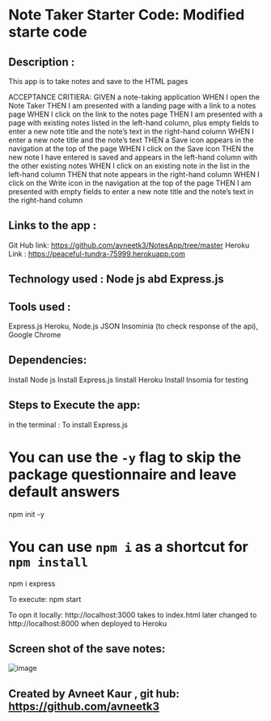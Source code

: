 # Note Taker Starter Code: Modified starte code 
## Description : 
This app is to take notes and save to the HTML pages

ACCEPTANCE CRITIERA:
GIVEN a note-taking application
WHEN I open the Note Taker
THEN I am presented with a landing page with a link to a notes page
WHEN I click on the link to the notes page
THEN I am presented with a page with existing notes listed in the left-hand column, plus empty fields to enter a new note title and the note’s text in the right-hand column
WHEN I enter a new note title and the note’s text
THEN a Save icon appears in the navigation at the top of the page
WHEN I click on the Save icon
THEN the new note I have entered is saved and appears in the left-hand column with the other existing notes
WHEN I click on an existing note in the list in the left-hand column
THEN that note appears in the right-hand column
WHEN I click on the Write icon in the navigation at the top of the page
THEN I am presented with empty fields to enter a new note title and the note’s text in the right-hand column

## Links to the app :
Git Hub link: https://github.com/avneetk3/NotesApp/tree/master
Heroku Link :   https://peaceful-tundra-75999.herokuapp.com

## Technology used : Node js abd Express.js 

## Tools used : 
Express.js
Heroku, Node.js
JSON
Insominia (to check response of the api), Google Chrome 

## Dependencies: 
Install Node js 
Install Express.js 
Iinstall Heroku
Install Insomia for testing 

## Steps to Execute the app: 
in the terminal :
To install Express.js 
# You can use the `-y` flag to skip the package questionnaire and leave default answers
npm init -y
# You can use `npm i` as a shortcut for `npm install`
npm i express

To execute:
npm start

To opn it locally: http://localhost:3000 takes to index.html later changed to http://localhost:8000 when deployed to Heroku

## Screen shot of the save notes:
![image](https://user-images.githubusercontent.com/92407474/148666388-fdfdce39-bfcb-4347-a4f4-d504cce3263e.png)


## Created by Avneet Kaur , git hub: https://github.com/avneetk3

